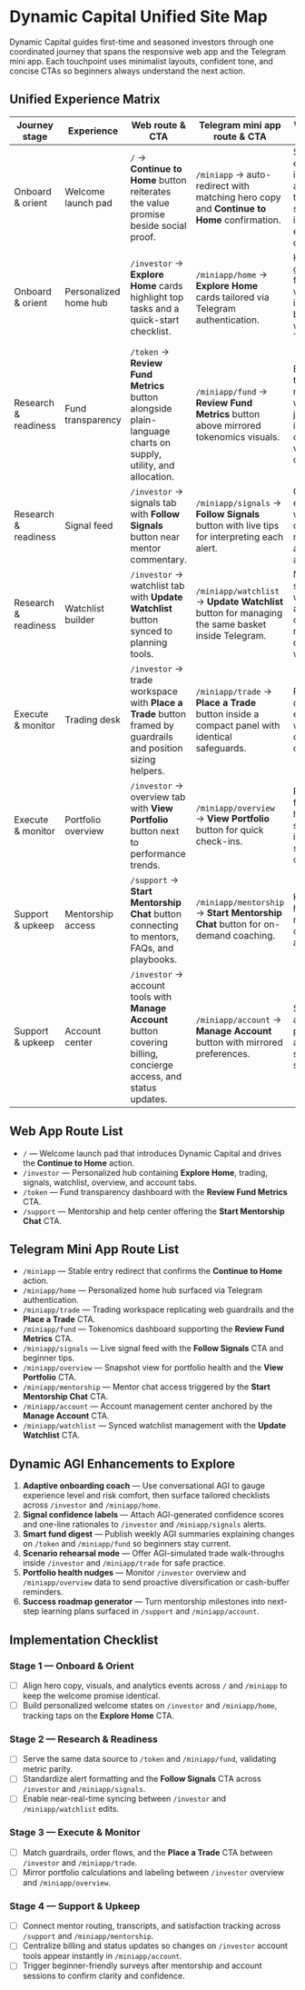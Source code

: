 # Dynamic Capital Unified Site Map

Dynamic Capital guides first-time and seasoned investors through one coordinated
journey that spans the responsive web app and the Telegram mini app. Each
touchpoint uses minimalist layouts, confident tone, and concise CTAs so
beginners always understand the next action.

## Unified Experience Matrix

| Journey stage        | Experience            | Web route & CTA                                                                                                    | Telegram mini app route & CTA                                                                    | Why it helps beginners                                                               |
| -------------------- | --------------------- | ------------------------------------------------------------------------------------------------------------------ | ------------------------------------------------------------------------------------------------ | ------------------------------------------------------------------------------------ |
| Onboard & orient     | Welcome launch pad    | `/` → **Continue to Home** button reiterates the value promise beside social proof.                                | `/miniapp` → auto-redirect with matching hero copy and **Continue to Home** confirmation.        | Sets expectations immediately and keeps the welcome story identical on every device. |
| Onboard & orient     | Personalized home hub | `/investor` → **Explore Home** cards highlight top tasks and a quick-start checklist.                              | `/miniapp/home` → **Explore Home** cards tailored via Telegram authentication.                   | Keeps guidance familiar whether investors begin on web or Telegram.                  |
| Research & readiness | Fund transparency     | `/token` → **Review Fund Metrics** button alongside plain-language charts on supply, utility, and allocation.      | `/miniapp/fund` → **Review Fund Metrics** button above mirrored tokenomics visuals.              | Explains token mechanics without jargon so investors can evaluate value quickly.     |
| Research & readiness | Signal feed           | `/investor` → signals tab with **Follow Signals** button near mentor commentary.                                   | `/miniapp/signals` → **Follow Signals** button with live tips for interpreting each alert.       | Couples every alert with coaching so research and action stay aligned.               |
| Research & readiness | Watchlist builder     | `/investor` → watchlist tab with **Update Watchlist** button synced to planning tools.                             | `/miniapp/watchlist` → **Update Watchlist** button for managing the same basket inside Telegram. | Maintains a single watchlist across channels, reducing duplicate work.               |
| Execute & monitor    | Trading desk          | `/investor` → trade workspace with **Place a Trade** button framed by guardrails and position sizing helpers.      | `/miniapp/trade` → **Place a Trade** button inside a compact panel with identical safeguards.    | Reinforces disciplined execution with consistent controls.                           |
| Execute & monitor    | Portfolio overview    | `/investor` → overview tab with **View Portfolio** button next to performance trends.                              | `/miniapp/overview` → **View Portfolio** button for quick check-ins.                             | Provides a familiar health snapshot so investors stay confident.                     |
| Support & upkeep     | Mentorship access     | `/support` → **Start Mentorship Chat** button connecting to mentors, FAQs, and playbooks.                          | `/miniapp/mentorship` → **Start Mentorship Chat** button for on-demand coaching.                 | Keeps human reassurance one tap away.                                                |
| Support & upkeep     | Account center        | `/investor` → account tools with **Manage Account** button covering billing, concierge access, and status updates. | `/miniapp/account` → **Manage Account** button with mirrored preferences.                        | Syncs billing and preferences automatically so upkeep stays simple.                  |

## Web App Route List

- `/` — Welcome launch pad that introduces Dynamic Capital and drives the
  **Continue to Home** action.
- `/investor` — Personalized hub containing **Explore Home**, trading, signals,
  watchlist, overview, and account tabs.
- `/token` — Fund transparency dashboard with the **Review Fund Metrics** CTA.
- `/support` — Mentorship and help center offering the **Start Mentorship Chat**
  CTA.

## Telegram Mini App Route List

- `/miniapp` — Stable entry redirect that confirms the **Continue to Home**
  action.
- `/miniapp/home` — Personalized home hub surfaced via Telegram authentication.
- `/miniapp/trade` — Trading workspace replicating web guardrails and the
  **Place a Trade** CTA.
- `/miniapp/fund` — Tokenomics dashboard supporting the **Review Fund Metrics**
  CTA.
- `/miniapp/signals` — Live signal feed with the **Follow Signals** CTA and
  beginner tips.
- `/miniapp/overview` — Snapshot view for portfolio health and the **View
  Portfolio** CTA.
- `/miniapp/mentorship` — Mentor chat access triggered by the **Start Mentorship
  Chat** CTA.
- `/miniapp/account` — Account management center anchored by the **Manage
  Account** CTA.
- `/miniapp/watchlist` — Synced watchlist management with the **Update
  Watchlist** CTA.

## Dynamic AGI Enhancements to Explore

1. **Adaptive onboarding coach** — Use conversational AGI to gauge experience
   level and risk comfort, then surface tailored checklists across `/investor`
   and `/miniapp/home`.
2. **Signal confidence labels** — Attach AGI-generated confidence scores and
   one-line rationales to `/investor` and `/miniapp/signals` alerts.
3. **Smart fund digest** — Publish weekly AGI summaries explaining changes on
   `/token` and `/miniapp/fund` so beginners stay current.
4. **Scenario rehearsal mode** — Offer AGI-simulated trade walk-throughs inside
   `/investor` and `/miniapp/trade` for safe practice.
5. **Portfolio health nudges** — Monitor `/investor` overview and
   `/miniapp/overview` data to send proactive diversification or cash-buffer
   reminders.
6. **Success roadmap generator** — Turn mentorship milestones into next-step
   learning plans surfaced in `/support` and `/miniapp/account`.

## Implementation Checklist

### Stage 1 — Onboard & Orient

- [ ] Align hero copy, visuals, and analytics events across `/` and `/miniapp`
      to keep the welcome promise identical.
- [ ] Build personalized welcome states on `/investor` and `/miniapp/home`,
      tracking taps on the **Explore Home** CTA.

### Stage 2 — Research & Readiness

- [ ] Serve the same data source to `/token` and `/miniapp/fund`, validating
      metric parity.
- [ ] Standardize alert formatting and the **Follow Signals** CTA across
      `/investor` and `/miniapp/signals`.
- [ ] Enable near-real-time syncing between `/investor` and `/miniapp/watchlist`
      edits.

### Stage 3 — Execute & Monitor

- [ ] Match guardrails, order flows, and the **Place a Trade** CTA between
      `/investor` and `/miniapp/trade`.
- [ ] Mirror portfolio calculations and labeling between `/investor` overview
      and `/miniapp/overview`.

### Stage 4 — Support & Upkeep

- [ ] Connect mentor routing, transcripts, and satisfaction tracking across
      `/support` and `/miniapp/mentorship`.
- [ ] Centralize billing and status updates so changes on `/investor` account
      tools appear instantly in `/miniapp/account`.
- [ ] Trigger beginner-friendly surveys after mentorship and account sessions to
      confirm clarity and confidence.
